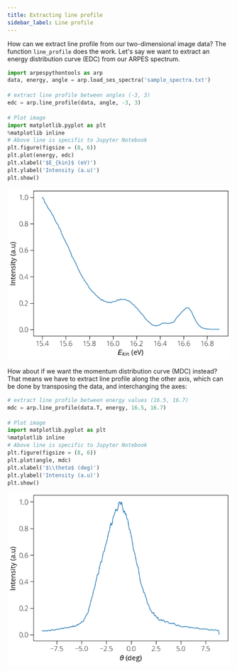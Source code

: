 ```yaml
---
title: Extracting line profile
sidebar_label: Line profile
---
```

How can we extract line profile from our two-dimensional image data? The
function `line_profile` does the work. Let's say we want to extract an energy
distribution curve (EDC) from our ARPES spectrum.

```python
import arpespythontools as arp
data, energy, angle = arp.load_ses_spectra('sample_spectra.txt')

# extract line profile between angles (-3, 3)
edc = arp.line_profile(data, angle, -3, 3)

# Plot image
import matplotlib.pyplot as plt
%matplotlib inline
# Above line is specific to Jupyter Notebook
plt.figure(figsize = (8, 6))
plt.plot(energy, edc)
plt.xlabel('$E_{kin}$ (eV)')
plt.ylabel('Intensity (a.u)')
plt.show()
```

![edc-plot](../static/img/edc.png)

How about if we want the momentum distribution curve (MDC) instead? That means
we have to extract line profile along the other axis, which can be  done by
transposing the data, and interchanging the axes:

```python
# extract line profile between energy values (16.5, 16.7)
mdc = arp.line_profile(data.T, energy, 16.5, 16.7)

# Plot image
import matplotlib.pyplot as plt
%matplotlib inline
# Above line is specific to Jupyter Notebook
plt.figure(figsize = (8, 6))
plt.plot(angle, mdc)
plt.xlabel('$\\theta$ (deg)')
plt.ylabel('Intensity (a.u)')
plt.show()
```

![mdc-plot](../static/img/mdc.png)
